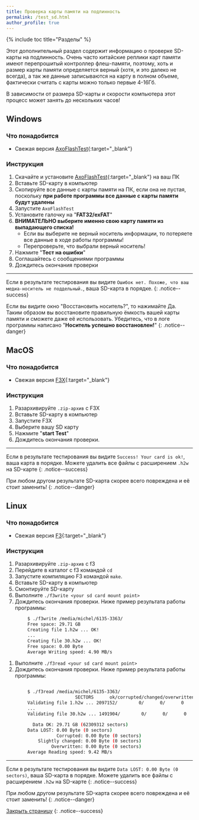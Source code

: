 ```yaml
---
title: Проверка карты памяти на подлинность
permalink: /test_sd.html
author_profile: true
---
```


{% include toc title="Разделы" %}

Этот дополнительный раздел содержит информацию о проверке SD-карты на подлинность. Очень часто китайские реплики карт памяти имеют перепрошитый контроллер флеш-памяти, поэтому, хоть и размер карты памяти определяется верный (хотя, и это далеко не всегда), а так же данные записываются на карту в полном объеме, фактически считать с карты можно только первые 4-16Гб. 

В зависимости от размера SD-карты и скорости компьютера этот процесс может занять до нескольких часов!

## Windows
### Что понадобится

* Свежая версия [AxoFlashTest](https://flashtest.alexkhoroshev.ru/AxoFlashTest.zip){:target="_blank"}

### Инструкция

1. Скачайте и установите [AxoFlashTest](https://flashtest.alexkhoroshev.ru/AxoFlashTest.zip){:target="_blank"} на ваш ПК
1. Вставьте SD-карту в компьютер
1. Скопируйте все данные с карты памяти на ПК, если она не пустая, поскольку **при работе программы все данные с карты памяти будут удалены**
1. Запустите `AxoFlashTest`
1. Установите галочку на "**FAT32/exFAT**"
1. **ВНИМАТЕЛЬНО выберите именно свою карту памяти из выпадающего списка!**
	* Если вы выберите не верный носитель информации, то потеряете все данные в ходе работы программы!
	* Перепроверьте, что выбрали верный носитель!
1. Нажмите "**Тест на ошибки**"
1. Соглашайтесь с сообщениями программы 
1. Дождитесь окончания проверки

___

Если в результате тестирования вы видите `Ошибок нет. Похоже, что ваш медиа-носитель не поддельный.`, ваша SD-карта в порядке.
{: .notice--success}

Если вы видите окно "Восстановить носитель?", то нажимайте Да. Таким образом вы восстановите правильную ёмкость вашей карты памяти и сможете даже её использовать. Убедитесь, что в логе программы написано "**Носитель успешно восстановлен!**"
{: .notice--danger}

## MacOS

### Что понадобится

* Свежая версия [F3X](https://github.com/insidegui/F3X/releases/latest){:target="_blank"}

### Инструкция

1. Разархивируйте `.zip-архив` с F3X
1. Вставьте SD-карту в компьютер
1. Запустите F3X
1. Выберите вашу SD карту
1. Нажмите "**start Test**"
1. Дождитесь окончания проверки.

___

Если в результате тестирования вы видите `Success! Your card is ok!`, ваша карта в порядке. Можете удалить все файлы с расширением `.h2w` на SD-карте
{: .notice--success}

При любом другом результате SD-карта скорее всего повреждена и её стоит заменить!
{: .notice--danger}

## Linux

### Что понадобится

* Свежая версия [F3](https://github.com/AltraMayor/f3/releases/latest){:target="_blank"}

### Инструкция

1. Разархивируйте `.zip-архив` с f3
1. Перейдите в каталог с f3 командой `cd`
1. Запустите компиляцию F3 командой `make`.
1. Вставьте SD-карту в компьютер
1. Смонтируйте SD-карту
1. Выполните `./f3write <your sd card mount point>`
1. Дождитесь окончания проверки. Ниже пример результата работы программы:

~~~ bash
		$ ./f3write /media/michel/6135-3363/
		Free space: 29.71 GB
		Creating file 1.h2w ... OK!
		...
		Creating file 30.h2w ... OK!
		Free space: 0.00 Byte
		Average Writing speed: 4.90 MB/s
~~~

1. Выполните `./f3read <your sd card mount point>`
1. Дождитесь окончания проверки. Ниже пример результата работы программы:

~~~ bash

		$ ./f3read /media/michel/6135-3363/
		                  SECTORS      ok/corrupted/changed/overwritten
		Validating file 1.h2w ... 2097152/        0/      0/      0
		...
		Validating file 30.h2w ... 1491904/        0/      0/      0

		  Data OK: 29.71 GB (62309312 sectors)
		Data LOST: 0.00 Byte (0 sectors)
			       Corrupted: 0.00 Byte (0 sectors)
			Slightly changed: 0.00 Byte (0 sectors)
			     Overwritten: 0.00 Byte (0 sectors)
		Average Reading speed: 9.42 MB/s
~~~

___

Если в результате тестирования вы видите `Data LOST: 0.00 Byte (0 sectors)`, ваша SD-карта в порядке. Можете удалить все файлы с расширением `.h2w` на SD-карте
{: .notice--success}

При любом другом результате SD-карта скорее всего повреждена и её стоит заменить!
{: .notice--danger}

[Закрыть страницу](javascript:window.close();)
{: .notice--success}